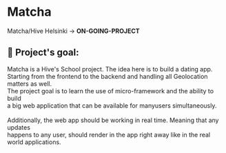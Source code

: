 # Matcha

Matcha/Hive Helsinki -> **ON-GOING-PROJECT**

## :diamond_shape_with_a_dot_inside: **Project's goal:**
Matcha is a Hive's School project. The idea here is to build a dating app. <br />
Starting from the frontend to the backend and handling all Geolocation matters as well.
<br />
The project goal is to learn the use of micro-framework and the ability to build <br /> 
a big web application that can be available for manyusers simultaneously.
<br />
<br />
Additionally, the web app should be working in real time. Meaning that any updates <br /> 
happens to any user, should render in the app right away like in the real world applications.
<br />
